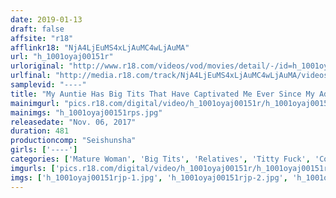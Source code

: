```yaml
---
date: 2019-01-13
draft: false
affsite: "r18"
afflinkr18: "NjA4LjEuMS4xLjAuMC4wLjAuMA"
url: "h_1001oyaj00151r"
urloriginal: "http://www.r18.com/videos/vod/movies/detail/-/id=h_1001oyaj00151r"
urlfinal: "http://media.r18.com/track/NjA4LjEuMS4xLjAuMC4wLjAuMA/videos/vod/movies/detail/-/id=h_1001oyaj00151r"
samplevid: "----"
title: "My Auntie Has Big Tits That Have Captivated Me Ever Since My Adolescence"
mainimgurl: "pics.r18.com/digital/video/h_1001oyaj00151r/h_1001oyaj00151rps.jpg"
mainimgs: "h_1001oyaj00151rps.jpg"
releasedate: "Nov. 06, 2017"
duration: 481
productioncomp: "Seishunsha"
girls: ['----']
categories: ['Mature Woman', 'Big Tits', 'Relatives', 'Titty Fuck', 'Compilation', 'Over 4 Hours', 'Sale (limited time)']
imgurls: ['pics.r18.com/digital/video/h_1001oyaj00151r/h_1001oyaj00151rjp-1.jpg', 'pics.r18.com/digital/video/h_1001oyaj00151r/h_1001oyaj00151rjp-2.jpg', 'pics.r18.com/digital/video/h_1001oyaj00151r/h_1001oyaj00151rjp-3.jpg', 'pics.r18.com/digital/video/h_1001oyaj00151r/h_1001oyaj00151rjp-4.jpg', 'pics.r18.com/digital/video/h_1001oyaj00151r/h_1001oyaj00151rjp-5.jpg', 'pics.r18.com/digital/video/h_1001oyaj00151r/h_1001oyaj00151rjp-6.jpg', 'pics.r18.com/digital/video/h_1001oyaj00151r/h_1001oyaj00151rjp-7.jpg', 'pics.r18.com/digital/video/h_1001oyaj00151r/h_1001oyaj00151rjp-8.jpg', 'pics.r18.com/digital/video/h_1001oyaj00151r/h_1001oyaj00151rjp-9.jpg', 'pics.r18.com/digital/video/h_1001oyaj00151r/h_1001oyaj00151rjp-10.jpg', 'pics.r18.com/digital/video/h_1001oyaj00151r/h_1001oyaj00151rjp-11.jpg', 'pics.r18.com/digital/video/h_1001oyaj00151r/h_1001oyaj00151rjp-12.jpg', 'pics.r18.com/digital/video/h_1001oyaj00151r/h_1001oyaj00151rjp-13.jpg', 'pics.r18.com/digital/video/h_1001oyaj00151r/h_1001oyaj00151rjp-14.jpg', 'pics.r18.com/digital/video/h_1001oyaj00151r/h_1001oyaj00151rjp-15.jpg', 'pics.r18.com/digital/video/h_1001oyaj00151r/h_1001oyaj00151rjp-16.jpg', 'pics.r18.com/digital/video/h_1001oyaj00151r/h_1001oyaj00151rjp-17.jpg', 'pics.r18.com/digital/video/h_1001oyaj00151r/h_1001oyaj00151rjp-18.jpg', 'pics.r18.com/digital/video/h_1001oyaj00151r/h_1001oyaj00151rjp-19.jpg', 'pics.r18.com/digital/video/h_1001oyaj00151r/h_1001oyaj00151rjp-20.jpg']
imgs: ['h_1001oyaj00151rjp-1.jpg', 'h_1001oyaj00151rjp-2.jpg', 'h_1001oyaj00151rjp-3.jpg', 'h_1001oyaj00151rjp-4.jpg', 'h_1001oyaj00151rjp-5.jpg', 'h_1001oyaj00151rjp-6.jpg', 'h_1001oyaj00151rjp-7.jpg', 'h_1001oyaj00151rjp-8.jpg', 'h_1001oyaj00151rjp-9.jpg', 'h_1001oyaj00151rjp-10.jpg', 'h_1001oyaj00151rjp-11.jpg', 'h_1001oyaj00151rjp-12.jpg', 'h_1001oyaj00151rjp-13.jpg', 'h_1001oyaj00151rjp-14.jpg', 'h_1001oyaj00151rjp-15.jpg', 'h_1001oyaj00151rjp-16.jpg', 'h_1001oyaj00151rjp-17.jpg', 'h_1001oyaj00151rjp-18.jpg', 'h_1001oyaj00151rjp-19.jpg', 'h_1001oyaj00151rjp-20.jpg']
---
```


